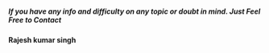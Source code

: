 ##### If you have any info and difficulty on any topic or doubt in mind. Just Feel Free to Contact
#### Rajesh kumar singh
